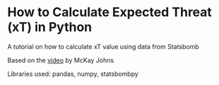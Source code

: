 # How to Calculate Expected Threat (xT) in Python

A tutorial on how to calculate xT value using data from Statsbomb

Based on the [video](https://www.youtube.com/watch?v=cMVzNQ6nytU) by McKay Johns

Libraries used: pandas, numpy, statsbombpy
